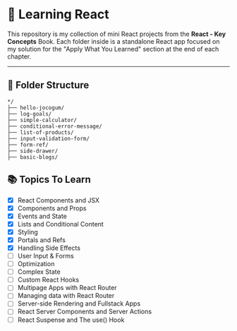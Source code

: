 # 🧠 Learning React

This repository is my collection of mini React projects from the **React - Key Concepts** Book. Each folder inside is a standalone React app focused on my solution for the "Apply What You Learned" section at the end of each chapter.

---

## 📁 Folder Structure
```
*/
├── hello-jocogum/
├── log-goals/
├── simple-calculator/
├── conditional-error-message/
├── list-of-products/
├── input-validation-form/
├── form-ref/
├── side-drawer/
├── basic-blogs/
```

## 📚 Topics To Learn
- [x] React Components and JSX
- [x] Components and Props
- [x] Events and State
- [x] Lists and Conditional Content
- [x] Styling
- [x] Portals and Refs
- [x] Handling Side Effects
- [ ] User Input & Forms
- [ ] Optimization
- [ ] Complex State
- [ ] Custom React Hooks
- [ ] Multipage Apps with React Router
- [ ] Managing data with React Router
- [ ] Server-side Rendering and Fullstack Apps
- [ ] React Server Components and Server Actions
- [ ] React Suspense and The use() Hook